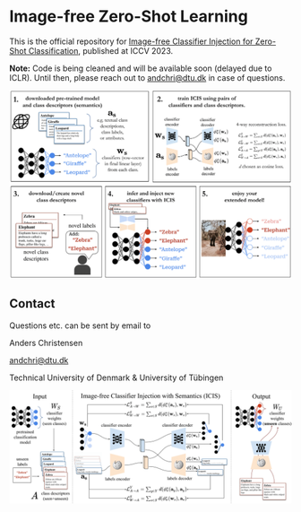 
# Image-free Zero-Shot Learning
This is the official repository for [Image-free Classifier Injection for Zero-Shot Classification](https://arxiv.org/abs/2308.10599), published at ICCV 2023.  

**Note:** Code is being cleaned and will be available soon (delayed due to ICLR). Until then, please reach out to andchri@dtu.dk in case of questions.

<p align="center">
  <img src="figs/icis-framework.png" />
</p>
  
## Contact 

Questions etc. can be sent by email to

Anders Christensen

andchri@dtu.dk

Technical University of Denmark & University of Tübingen

<p align="center">
  <img src="figs/model-fig.png" />
</p>